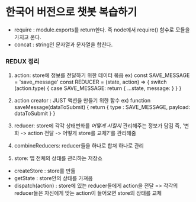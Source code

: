 # 한국어 버전으로 챗봇 복습하기

- require : module.exports를 return한다. 즉 node에서 require() 함수로 모듈을 가지고 온다.
- concat : string인 문자열과 문자열을 합친다.

### REDUX 정리
1. action: store에 정보를 전달하기 위한 데이터 묶음
ex) const SAVE_MESSAGE = 'save_message'
    const REDUCER = (state, action) => {
      switch (action.type) {
        case SAVE_MESSAGE:
          return {
            ...state,
            message:
          }
      }
    }

2. action creator : JUST 액션을 만들기 위한 함수
ex) function saveMessage(dataToSubmit) {
      return {
        type : SAVE_MESSAGE,
        payload: dataToSubmit
      }
    }

3. reducer: store에 각각 상태변화를 *어떻게 시킬지* 관리해주는 정보가 담김
즉, '변화 -> action 전달 -> 어떻게 store를 교체?'를 관리해줌

4. combineReducers: reducer들을 하나로 합쳐 하나로 관리

5. store: 앱 전체의 상태를 관리하는 저장소
  - createStore : store를 만듦
  - getState : store안의 상태를 가져옴
  - dispatch(action) : store에 있는 reducer들에게 action을 전달 => 각각의 reducer들은 자신에게 맞는 action이 들어오면 store의 상태를 교체